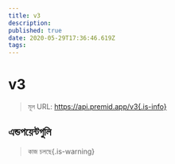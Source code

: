```yaml
---
title: v3
description:
published: true
date: 2020-05-29T17:36:46.619Z
tags:
---
```


# v3

> মূল URL: https://api.premid.app/v3{.is-info}


## এন্ডপয়েন্টগুলি
> কাজ চলছে{.is-warning}
